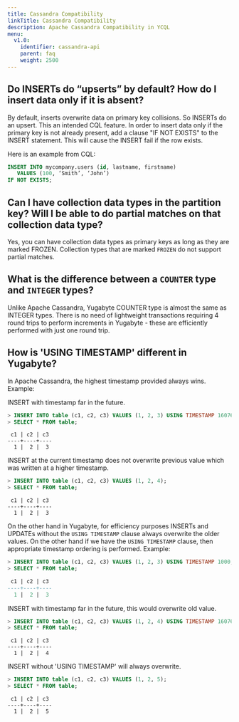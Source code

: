 ```yaml
---
title: Cassandra Compatibility
linkTitle: Cassandra Compatibility
description: Apache Cassandra Compatibility in YCQL
menu:
  v1.0:
    identifier: cassandra-api
    parent: faq
    weight: 2500
---
```


## Do INSERTs do “upserts” by default? How do I insert data only if it is absent?

By default, inserts overwrite data on primary key collisions. So INSERTs do an upsert. This an intended CQL feature. In order to insert data only if the primary key is not already present,  add a clause "IF NOT EXISTS" to the INSERT statement. This will cause the INSERT fail if the row exists.

Here is an example from CQL:

```sql
INSERT INTO mycompany.users (id, lastname, firstname) 
   VALUES (100, ‘Smith’, ‘John’) 
IF NOT EXISTS;
```

## Can I have collection data types in the partition key? Will I be able to do partial matches on that collection data type?

Yes, you can have collection data types as primary keys as long as they are marked FROZEN. Collection types that are marked `FROZEN` do not support partial matches.

## What is the difference between a `COUNTER` type and `INTEGER` types?

Unlike Apache Cassandra, Yugabyte COUNTER type is almost the same as INTEGER types. There is no need of lightweight transactions requiring 4 round trips to perform increments in Yugabyte - these are efficiently performed with just one round trip.

## How is 'USING TIMESTAMP' different in Yugabyte?

In Apache Cassandra, the highest timestamp provided always wins. Example:

INSERT with timestamp far in the future.
```sql
> INSERT INTO table (c1, c2, c3) VALUES (1, 2, 3) USING TIMESTAMP 1607681258727447;
> SELECT * FROM table;
```
```
 c1 | c2 | c3
----+----+----
  1 |  2 |  3
```
INSERT at the current timestamp does not overwrite previous value which was written at a higher
timestamp.
```sql
> INSERT INTO table (c1, c2, c3) VALUES (1, 2, 4); 
> SELECT * FROM table;
```
```
 c1 | c2 | c3
----+----+----
  1 |  2 |  3
```

On the other hand in Yugabyte, for efficiency purposes INSERTs and UPDATEs without the `USING
TIMESTAMP` clause always overwrite the older values. On the other hand if we have the `USING
TIMESTAMP` clause, then appropriate timestamp ordering is performed. Example:

```sql
> INSERT INTO table (c1, c2, c3) VALUES (1, 2, 3) USING TIMESTAMP 1000;
> SELECT * FROM table;
```
```sql
 c1 | c2 | c3
----+----+----
  1 |  2 |  3
```

INSERT with timestamp far in the future, this would overwrite old value.
```sql
> INSERT INTO table (c1, c2, c3) VALUES (1, 2, 4) USING TIMESTAMP 1607681258727447;
> SELECT * FROM table;
```
```
 c1 | c2 | c3
----+----+----
  1 |  2 |  4
```

INSERT without 'USING TIMESTAMP' will always overwrite.
```sql
> INSERT INTO table (c1, c2, c3) VALUES (1, 2, 5); 
> SELECT * FROM table;
```
```
 c1 | c2 | c3
----+----+----
  1 |  2 |  5
```
